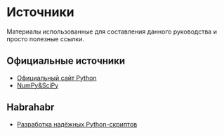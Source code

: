 # Источники

Материалы использованные для составления данного руководства и просто полезные ссылки.

## Официальные источники

* [Официальный сайт Python](https://www.python.org/)
* [NumPy&SciPy](http://docs.scipy.org/)

## Habrahabr

* [Разработка надёжных Python-скриптов](https://habr.com/ru/company/ruvds/blog/462007/)
